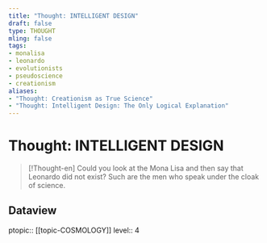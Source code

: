 ```yaml
---
title: "Thought: INTELLIGENT DESIGN"
draft: false
type: THOUGHT
mling: false
tags:
- monalisa
- leonardo
- evolutionists
- pseudoscience
- creationism
aliases:
- "Thought: Creationism as True Science"
- "Thought: Intelligent Design: The Only Logical Explanation"
---
```

# Thought: INTELLIGENT DESIGN
> [!Thought-en]
> Could you look at the Mona Lisa and then say that Leonardo did not exist? Such are the men who speak under the cloak of science.

## Dataview
ptopic:: [[topic-COSMOLOGY]]
level:: 4
